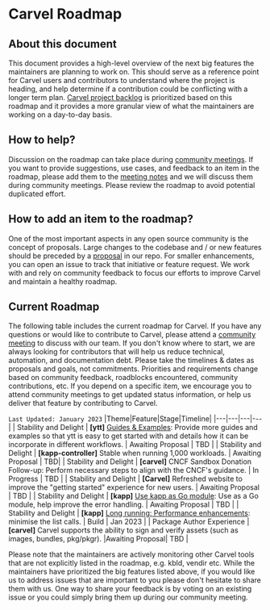 # Carvel Roadmap

## About this document
This document provides a high-level overview of the next big features the maintainers are planning to work on. This should serve as a reference point for Carvel users and contributors to understand where the project is heading, and help determine if a contribution could be conflicting with a longer term plan. [Carvel project backlog](https://github.com/orgs/vmware-tanzu/projects/16) is prioritized based on this roadmap and it provides a more granular view of what the maintainers are working on a day-to-day basis.

## How to help?
Discussion on the roadmap can take place during [community meetings](https://carvel.dev/community/). If you want to provide suggestions, use cases, and feedback to an item in the roadmap, please add them to the [meeting notes](https://hackmd.io/F7g3RT2hR3OcIh-Iznk2hw) and we will discuss them during community meetings. Please review the roadmap to avoid potential duplicated effort.

## How to add an item to the roadmap?
One of the most important aspects in any open source community is the concept of proposals. Large changes to the codebase and / or new features should be preceded by a [proposal](https://github.com/vmware-tanzu/carvel-community/tree/develop/proposals) in our repo.
For smaller enhancements, you can open an issue to track that initiative or feature request.
We work with and rely on community feedback to focus our efforts to improve Carvel and maintain a healthy roadmap.

## Current Roadmap
The following table includes the current roadmap for Carvel. If you have any questions or would like to contribute to Carvel, please attend a [community meeting](https://carvel.dev/community/) to discuss with our team. If you don't know where to start, we are always looking for contributors that will help us reduce technical, automation, and documentation debt.
Please take the timelines & dates as proposals and goals, not commitments. Priorities and requirements change based on community feedback, roadblocks encountered, community contributions, etc. If you depend on a specific item, we encourage you to attend community meetings to get updated status information, or help us deliver that feature by contributing to Carvel.

`Last Updated: January 2023`
|Theme|Feature|Stage|Timeline|
|---|---|---|---|
| Stability and Delight | **[ytt]** [Guides & Examples](https://github.com/vmware-tanzu/carvel-ytt/issues/314): Provide more guides and examples so that ytt is easy to get started with and details how it can be incorporate in different workflows. | Awaiting Proposal | TBD |
| Stability and Delight | **[kapp-controller]** Stable when running 1,000 workloads. | Awaiting Proposal | TBD|
| Stability and Delight | **[carvel]** CNCF Sandbox Donation Follow-up: Perform necessary steps to align with the CNCF's guidance. | In Progress | TBD |
| Stability and Delight | **[Carvel]** Refreshed website to improve the "getting started" experience for new users. | Awaiting Proposal | TBD |
| Stability and Delight | **[kapp]** [Use kapp as Go module](https://github.com/vmware-tanzu/carvel-kapp/issues/564): Use as a Go module, help improve the error handling. | Awaiting Proposal | TBD |
| Stability and Delight | **[kapp]** [Long running: Performance enhancements](https://github.com/vmware-tanzu/carvel-kapp/issues/599): minimise the list calls. | Build | Jan 2023 |
| Package Author Experience | **[carvel]** Carvel supports the ability to sign and verify assets (such as images, bundles, pkg/pkgr). |Awaiting Proposal| TBD |


Please note that the maintainers are actively monitoring other Carvel tools that are not explicitly listed in the roadmap, e.g. kbld, vendir etc. While the maintainers have prioritized the big features listed above, if you would like us to address issues that are important to you please don't hesitate to share them with us. One way to share your feedback is by voting on an existing issue or you could simply bring them up during our community meeting.
